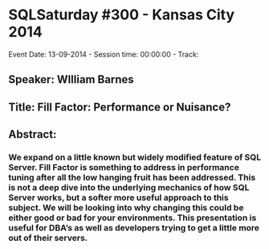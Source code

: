 # SQLSaturday #300 - Kansas City 2014
Event Date: 13-09-2014 - Session time: 00:00:00 - Track: 
## Speaker: WIlliam Barnes
## Title: Fill Factor: Performance or Nuisance?
## Abstract:
### We expand on a little known but widely modified feature of SQL Server. Fill Factor is something to address in performance tuning after all the low hanging fruit has been addressed. This is not a deep dive into the underlying mechanics of how SQL Server works, but a softer more useful approach to this subject. We will be looking into why changing this could be either good or bad for your environments. This presentation is useful for DBA’s as well as developers trying to get a little more out of their servers.
